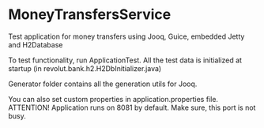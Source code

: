 # MoneyTransfersService
Test application for money transfers using Jooq, Guice, embedded Jetty and H2Database

To test functionality, run ApplicationTest.
All the test data is initialized at startup (in revolut.bank.h2.H2DbInitializer.java)

Generator folder contains all the generation utils for Jooq.

You can also set custom properties in application.properties file.
ATTENTION! Application runs on 8081 by default. Make sure, this port is not busy.
